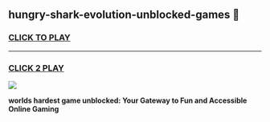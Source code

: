 
## hungry-shark-evolution-unblocked-games 👋
<h3>
<a href="https://premium.freeplayer.one?title=hungry-shark-evolution-unblocked-games&ref=14F">CLICK TO PLAY</a></h3>
<hr>

<h3>
<a href="https://premium.freeplayer.one?title=hungry-shark-evolution-unblocked-games&ref=14F">CLICK 2 PLAY</a>
  
</h3>

<a href="https://premium.freeplayer.one?title=hungry-shark-evolution-unblocked-games&ref=12F/"><img src="https://clearcache.store/games.png"></a>


**worlds hardest game unblocked: Your Gateway to Fun and Accessible Online Gaming**
